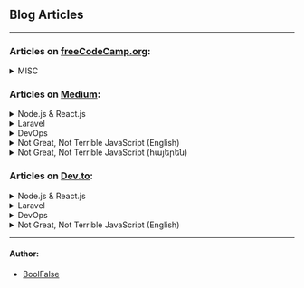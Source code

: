 
## Blog Articles

***

### Articles on [freeCodeCamp.org](https://www.freecodecamp.org/news/author/boolfalse/):

<details>
  <summary>MISC</summary>

- [How to Use React.js with Laravel to Build a Draggable Tasklist App](https://www.freecodecamp.org/news/use-react-with-laravel/)
- [How to Build Real-Time Chat App with Laravel Reverb](https://www.freecodecamp.org/news/laravel-reverb-realtime-chat-app/)
- [How to Set Up a Custom Email with Cloudflare and Mailgun](https://www.freecodecamp.org/news/how-to-set-up-custom-email/)
</details>

### Articles on [Medium](https://medium.com/@boolfalse/):

<details>
  <summary>Node.js & React.js</summary>

- [Create your own AI voice assistant bot with Node.js using Google Bard](https://medium.com/@boolfalse/create-your-own-ai-voice-assistant-bot-with-node-js-using-google-bard-8d3572ed5272)
- [Visualized radio-streaming with React/Vite/Node/Socket.io](https://medium.com/@boolfalse/visualized-radio-streaming-with-react-vite-node-ffmpeg-socket-io-9ed6feb6fcc3)
</details>

<details>
  <summary>Laravel</summary>

- [AmeriaBank & IDram V-POS integration to your Laravel (PHP) app](https://medium.com/@boolfalse/ameriabank-idram-v-pos-integration-to-your-laravel-php-app-ba51816e6acb)
- [A solid way to add multi-language support to your Laravel app](https://medium.com/@boolfalse/a-solid-way-to-add-multi-language-support-to-your-laravel-app-3c34d7e44600)
- [Setup Laravel (PHP, MySQL, Node.js) on server with a bash script](https://medium.com/@boolfalse/setup-laravel-php-mysql-node-js-on-server-with-a-bash-script-ad2110f6abb3)
</details>

<details>
  <summary>DevOps</summary>

- [Remove latest pushed Git-commits from remote repo](https://medium.com/@boolfalse/remove-latest-pushed-git-commits-61e5dcf407d3)
- [Quick way to solve Git problem: Permission denied](https://medium.com/@boolfalse/quick-way-to-solve-git-problem-permission-denied-b13051546f8f)
- [Setup Custom Email with Cloudflare and Mailgun](https://medium.com/@boolfalse/setup-custom-email-with-cloudflare-and-mailgun-41ef4858fb04)
</details>

<details>
  <summary>Not Great, Not Terrible JavaScript (English)</summary>

- [Not Great, Not Terrible JavaScript (part 0/7)](https://medium.com/@boolfalse/not-great-not-terrible-javascript-part-0-7-c33d667a9c13)
- [Browsers; JavaScript Creation (part 1/7)](https://medium.com/@boolfalse/browsers-javascript-creation-74f5cb4f8ff8)
- [JavaScript Engine: meaning and structure (part 2/7)](https://medium.com/@boolfalse/javascript-engine-meaning-and-structure-7d904697cd97)
- [JavaScript: Execution Context, Data Storing (part 3/7)](https://medium.com/@boolfalse/javascript-execution-context-data-storing-172dcdf721f9)
- [Node.js: libUV, introducing event-loop (part 4/7)](https://medium.com/@boolfalse/node-js-libuv-introducing-event-loop-523aa3444a63)
- [Node.js: thread pool, real life analogy (part 5/7)](https://medium.com/@boolfalse/node-js-thread-pool-real-life-analogy-e4574ef86c9b)
- [Node.js: event-loop with practical examples. A big picture (part 6/7)](https://medium.com/@boolfalse/node-js-event-loop-with-practical-examples-a-big-picture-fa0481512237)
- [JavaScript: language, engines, runtimes, environments (part 7/7)](https://medium.com/@boolfalse/javascript-language-engines-runtimes-environments-6fdab4e7759e)
</details>

<details>
  <summary>Not Great, Not Terrible JavaScript (հայերեն)</summary>

- [Not Great, Not Terrible JavaScript (մաս 0/7)](https://medium.com/@boolfalse/not-great-not-terrible-javascript-%D5%B4%D5%A1%D5%BD-0-7-ce7b3d97fd0b)
- [Browser֊ների մասին; JavaScript֊ի ստեղծումը (մաս 1/7)](https://medium.com/@boolfalse/browser-%D5%B6%D5%A5%D6%80%D5%AB-%D5%B4%D5%A1%D5%BD%D5%AB%D5%B6-javascript-%D5%AB-%D5%BD%D5%BF%D5%A5%D5%B2%D5%AE%D5%B8%D6%82%D5%B4%D5%A8-bd7432375275)
- [JavaScript Engine․ նշանակությունը և կառուցվածքը (մաս 2/7)](https://medium.com/@boolfalse/javascript-engine-%D5%B6%D5%B7%D5%A1%D5%B6%D5%A1%D5%AF%D5%B8%D6%82%D5%A9%D5%B5%D5%B8%D6%82%D5%B6%D5%A8-%D6%87-%D5%AF%D5%A1%D5%BC%D5%B8%D6%82%D6%81%D5%BE%D5%A1%D5%AE%D6%84%D5%A8-d900993ba01b)
- [Execution Context, Տվյալների պահպանում (մաս 3/7)](https://medium.com/@boolfalse/execution-context-%D5%BF%D5%BE%D5%B5%D5%A1%D5%AC%D5%B6%D5%A5%D6%80%D5%AB-%D5%BA%D5%A1%D5%B0%D5%BA%D5%A1%D5%B6%D5%B8%D6%82%D5%B4-4bc4fc2ebd4c)
- [libUV, event-loop ծանոթություն (մաս 4/7)](https://medium.com/@boolfalse/libuv-event-loop-%D5%AE%D5%A1%D5%B6%D5%B8%D5%A9%D5%B8%D6%82%D5%A9%D5%B5%D5%B8%D6%82%D5%B6-886772ab3df)
- [thread pool, անալոգ ռեալ կյանքից (մաս 5/7)](https://medium.com/@boolfalse/thread-pool-%D5%A1%D5%B6%D5%A1%D5%AC%D5%B8%D5%A3-%D5%BC%D5%A5%D5%A1%D5%AC-%D5%AF%D5%B5%D5%A1%D5%B6%D6%84%D5%AB%D6%81-8fb6f5f4bfd7)
- [event-loop֊ը պրակտիկ օրինակներով։ Ընդհանուր պատկեր (մաս 6/7)](https://medium.com/@boolfalse/event-loop-%D5%A8-%D5%BA%D6%80%D5%A1%D5%AF%D5%BF%D5%AB%D5%AF-%D6%85%D6%80%D5%AB%D5%B6%D5%A1%D5%AF%D5%B6%D5%A5%D6%80%D5%B8%D5%BE-%D5%A8%D5%B6%D5%A4%D5%B0%D5%A1%D5%B6%D5%B8%D6%82%D6%80-%D5%BA%D5%A1%D5%BF%D5%AF%D5%A5%D6%80-363eff47b6c9)
- [JavaScript. լեզու, runtime, engine, միջավայր; Node.js մրցակիցներ՝ Deno, Bun (մաս 7/7)](https://medium.com/@boolfalse/javascript-%D5%AC%D5%A5%D5%A6%D5%B8%D6%82-runtime-engine-%D5%B4%D5%AB%D5%BB%D5%A1%D5%BE%D5%A1%D5%B5%D6%80-node-js-%D5%B4%D6%80%D6%81%D5%A1%D5%AF%D5%AB%D6%81%D5%B6%D5%A5%D6%80-deno-bun-82cf3222e94b)
</details>



### Articles on [Dev.to](https://dev.to/boolfalse):

<details>
  <summary>Node.js & React.js</summary>

- [Create your own AI voice assistant bot with Node.js using Google Bard](https://dev.to/boolfalse/create-your-own-ai-voice-assistant-bot-with-nodejs-using-google-bard-pih)
- [Visualized radio-streaming w/ React/Vite/Node/Socket.io](https://dev.to/boolfalse/visualized-radio-streaming-w-reactvitenodesocketio-34jo)
</details>

<details>
  <summary>Laravel</summary>

- [AmeriaBank & IDram V-POS integration to your Laravel (PHP) app](https://dev.to/boolfalse/ameriabank-idram-v-pos-integration-to-your-laravel-php-app-e55)
- [A solid way to add multi-language support to your Laravel app](https://dev.to/boolfalse/a-solid-way-to-add-multi-language-support-to-your-laravel-app-4gcd)
- [Setup Laravel (PHP, MySQL, Node.js) on server with a bash script](https://dev.to/boolfalse/setup-laravel-php-mysql-nodejs-on-server-with-a-bash-script-4105)
</details>

<details>
  <summary>DevOps</summary>

- [Remove latest pushed Git-commits from remote repo](https://dev.to/boolfalse/remove-latest-pushed-git-commits-from-remote-repo-35c1)
- [Quick way to solve Git problem: Permission denied](https://dev.to/boolfalse/quick-way-to-solve-git-problem-permission-denied-2kd5)
- [Setup Custom Email with Cloudflare and Mailgun](https://dev.to/boolfalse/setup-custom-email-with-cloudflare-and-mailgun-408l)
</details>

<details>
  <summary>Not Great, Not Terrible JavaScript (English)</summary>

- [Not Great, Not Terrible JavaScript (part 0/7)](https://dev.to/boolfalse/not-great-not-terrible-javascript-part-07-3hp5)
- [Browsers; JavaScript Creation (part 1/7)](https://dev.to/boolfalse/browsers-javascript-creation-part-17-3c85)
- [JavaScript Engine: meaning and structure (part 2/7)](https://dev.to/boolfalse/javascript-engine-meaning-and-structure-part-27-2pc6)
- [JavaScript: Execution Context, Data Storing (part 3/7)](https://dev.to/boolfalse/javascript-execution-context-data-storing-part-37-2n1l)
- [Node.js: libUV, introducing event-loop (part 4/7)](https://dev.to/boolfalse/nodejs-libuv-introducing-event-loop-part-47-59hp)
- [Node.js: thread pool, real life analogy (part 5/7)](https://dev.to/boolfalse/nodejs-thread-pool-real-life-analogy-part-57-4njo)
- [Node.js: event-loop with practical examples. A big picture (part 6/7)](https://dev.to/boolfalse/nodejs-event-loop-with-practical-examples-a-big-picture-part-67-2nhi)
- [JavaScript: language, engines, runtimes, environments (part 7/7)](https://dev.to/boolfalse/javascript-language-engines-runtimes-environments-part-77-gjf)
</details>

***

#### Author:

- [BoolFalse](https://boolfalse.com/)
